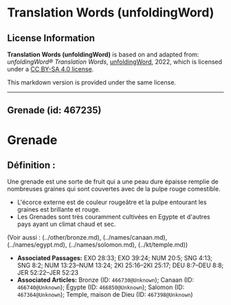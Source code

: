 # Translation Words (unfoldingWord)

## License Information

**Translation Words (unfoldingWord)** is based on and adapted from: _unfoldingWord® Translation Words_, [unfoldingWord](https://unfoldingword.org/utw), 2022, which is licensed under a [CC BY-SA 4.0 license](https://creativecommons.org/licenses/by-sa/4.0/legalcode.en).

This markdown version is provided under the same license.



--------------------------------

## Grenade (id: 467235)

Grenade
=======

Définition :
------------

Une grenade est une sorte de fruit qui a une peau dure épaisse remplie de nombreuses graines qui sont couvertes avec de la pulpe rouge comestible.

* L'écorce externe est de couleur rougeâtre et la pulpe entourant les graines est brillante et rouge.
* Les Grenades sont très couramment cultivées en Egypte et d'autres pays ayant un climat chaud et sec.

(Voir aussi : (../other/bronze.md), (../names/canaan.md), (../names/egypt.md), (../names/solomon.md), (../kt/temple.md))

* **Associated Passages:** EXO 28:33; EXO 39:24; NUM 20:5; SNG 4:13; SNG 8:2; NUM 13:23–NUM 13:24; 2KI 25:16–2KI 25:17; DEU 8:7–DEU 8:8; JER 52:22–JER 52:23
* **Associated Articles:** Bronze (ID: `466730@Unknown`); Canaan (ID: `466740@Unknown`); Égypte (ID: `466850@Unknown`); Salomon (ID: `467364@Unknown`); Temple, maison de Dieu (ID: `467398@Unknown`)

